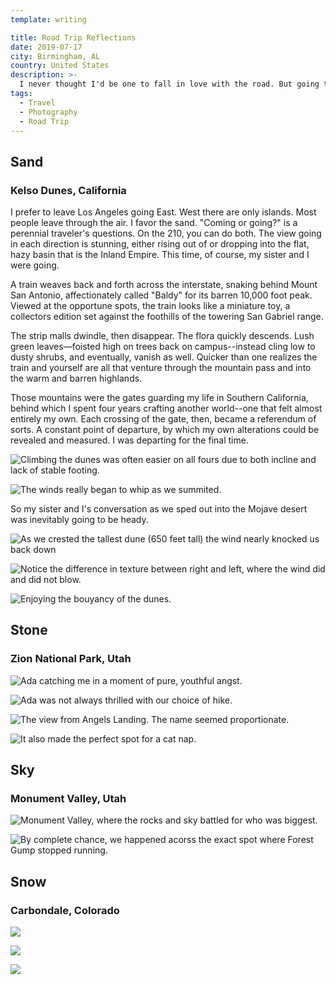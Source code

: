 ```yaml
---
template: writing

title: Road Trip Reflections
date: 2019-07-17
city: Birmingham, AL
country: United States
description: >-
  I never thought I'd be one to fall in love with the road. But going to college in Los Angeles provided me the perfect excuse to criss-cross the country many times over the past four years. This May, leaving the morning after graduation, I was able to do the route one final time.
tags:
  - Travel
  - Photography
  - Road Trip
---
```


## **Sand**

### Kelso Dunes, California

I prefer to leave Los Angeles going East. West there are only islands. Most people leave through the air. I favor the sand. "Coming or going?" is a perennial traveler's questions. On the 210, you can do both. The view going in each direction is stunning, either rising out of or dropping into the flat, hazy basin that is the Inland Empire. This time, of course, my sister and I were going.

A train weaves back and forth across the interstate, snaking behind Mount San Antonio, affectionately called "Baldy" for its barren 10,000 foot peak. Viewed at the opportune spots, the train looks like a miniature toy, a collectors edition set against the foothills of the towering San Gabriel range.

The strip malls dwindle, then disappear. The flora quickly descends. Lush green leaves—foisted high on trees back on campus--instead cling low to dusty shrubs, and eventually, vanish as well. Quicker than one realizes the train and yourself are all that venture through the mountain pass and into the warm and barren highlands.

Those mountains were the gates guarding my life in Southern California, behind which I spent four years crafting another world--one that felt almost entirely my own. Each crossing of the gate, then, became a referendum of sorts. A constant point of departure, by which my own alterations could be revealed and measured. I was departing for the final time.

![Climbing the dunes was often easier on all fours due to both incline and lack of stable footing.](../images/63729F09-701D-4D70-9F03-42F0D1903FFC-32375-00000E547E016211.jpg)

![The winds really began to whip as we summited.](../images/DSCF1526.jpg)

So my sister and I's conversation as we sped out into the Mojave desert was inevitably going to be heady.

![As we crested the tallest dune (650 feet tall) the wind nearly knocked us back down](../images/02CAADAB-E851-46E5-B4E5-6BAD201C7E93-32375-00000E548C02724B.jpg)

![Notice the difference in texture between right and left, where the wind did and did not blow.](../images/47DD5C52-5A63-4BF8-95F9-660CEE662BE6-32375-00000E54856B03EF.jpg)

![Enjoying the bouyancy of the dunes.](../images/DSCF1492.jpg)

## **Stone**

### Zion National Park, Utah

![Ada catching me in a moment of pure, youthful angst.](../images/61D847E8-10F3-4017-96B2-F1F262EF6337-32375-00000E54A701B0F7.jpg)

![Ada was not always thrilled with our choice of hike.](../images/DSCF1710.jpg)

![The view from Angels Landing. The name seemed proportionate.](../images/DSCF1729.jpg)

![It also made the perfect spot for a cat nap.](../images/DSCF1754.jpg)

## **Sky**

### Monument Valley, Utah

![Monument Valley, where the rocks and sky battled for who was biggest.](../images/694EAFCE-FC7B-4421-B57F-EE8635CD9497-34833-00000F77A9F05C71.jpg)

![By complete chance, we happened acorss the exact spot where Forest Gump stopped running.](../images/97D7451B-DE41-4ACF-87BB-78F9163F1193-34833-00000F77B4D7727E.jpg)

## **Snow**

### Carbondale, Colorado

![](../images/F8644367-59EC-4031-BD97-41E50E12CD80-37784-0000107C1961D5E3.jpg)

![](../images/24BA6FD9-4E58-4626-97E1-8B68B4F4291F-37784-0000107C2C1BA850.jpg)

![](../images/A54582EF-F536-4AE1-A8BD-D7CAB715284B-37784-0000107C16F73F06.jpg)
